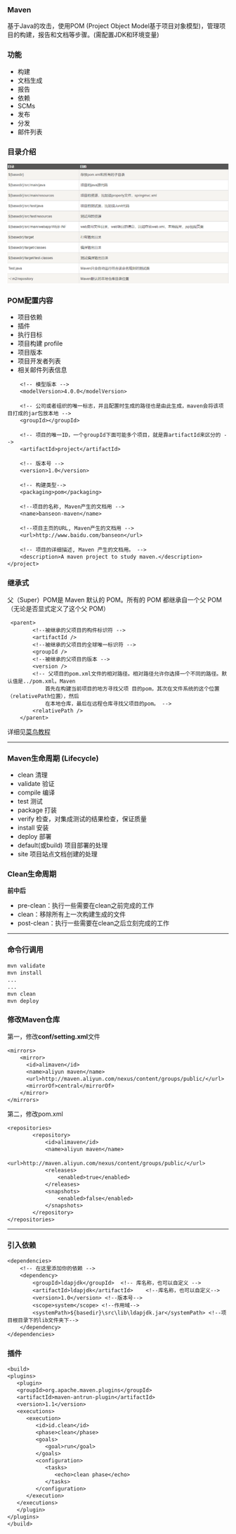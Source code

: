 ### Maven
基于Java的攻击，使用POM (Project Object Model基于项目对象模型)，管理项目的构建，报告和文档等步骤。(需配置JDK和环境变量)

### 功能
- 构建
- 文档生成
- 报告
- 依赖
- SCMs
- 发布
- 分发
- 邮件列表

### 目录介绍
![](./images/Snipaste_2019-03-13_14-27-58.png)

### POM配置内容
- 项目依赖
- 插件
- 执行目标
- 项目构建 profile
- 项目版本
- 项目开发者列表
- 相关邮件列表信息

```
    <!-- 模型版本 -->
    <modelVersion>4.0.0</modelVersion>

    <!-- 公司或者组织的唯一标志，并且配置时生成的路径也是由此生成，maven会将该项目打成的jar包放本地 -->
    <groupId></groupId>
 
    <!-- 项目的唯一ID，一个groupId下面可能多个项目，就是靠artifactId来区分的 -->
    <artifactId>project</artifactId>

    <!-- 版本号 -->
    <version>1.0</version>

    <!-- 构建类型-->
    <packaging>pom</packaging>

    <!--项目的名称, Maven产生的文档用 -->
    <name>banseon-maven</name>

    <!--项目主页的URL, Maven产生的文档用 -->
    <url>http://www.baidu.com/banseon</url>

    <!-- 项目的详细描述, Maven 产生的文档用。 -->
    <description>A maven project to study maven.</description>
</project>
```

### 继承式
父（Super）POM是 Maven 默认的 POM。所有的 POM 都继承自一个父 POM（无论是否显式定义了这个父 POM）
```
 <parent>
        <!--被继承的父项目的构件标识符 -->
        <artifactId />
        <!--被继承的父项目的全球唯一标识符 -->
        <groupId />
        <!--被继承的父项目的版本 -->
        <version />
        <!-- 父项目的pom.xml文件的相对路径。相对路径允许你选择一个不同的路径。默认值是../pom.xml。Maven
            首先在构建当前项目的地方寻找父项 目的pom，其次在文件系统的这个位置（relativePath位置），然后
            在本地仓库，最后在远程仓库寻找父项目的pom。 -->
        <relativePath />
    </parent>
```

详细见[菜鸟教程](http://www.runoob.com/maven/maven-pom.html)

---

### Maven生命周期 (Lifecycle)
- clean 清理
- validate 验证
- compile 编译
- test 测试
- package 打装
- verify 检查，对集成测试的结果检查，保证质量
- install 安装
- deploy 部署
- default(或build) 项目部署的处理
- site 项目站点文档创建的处理

### Clean生命周期
**前中后**
- pre-clean：执行一些需要在clean之前完成的工作
- clean：移除所有上一次构建生成的文件
- post-clean：执行一些需要在clean之后立刻完成的工作

---

### 命令行调用
```
mvn validate
mvn install
...
...
mvn clean
mvn deploy
```

### 修改Maven仓库
第一，修改**conf/setting.xml**文件
```
<mirrors>
    <mirror>
      <id>alimaven</id>
      <name>aliyun maven</name>
      <url>http://maven.aliyun.com/nexus/content/groups/public/</url>
      <mirrorOf>central</mirrorOf>        
    </mirror>
</mirrors>
```

第二，修改pom.xml
```
<repositories>  
        <repository>  
            <id>alimaven</id>  
            <name>aliyun maven</name>  
            <url>http://maven.aliyun.com/nexus/content/groups/public/</url>  
            <releases>  
                <enabled>true</enabled>  
            </releases>  
            <snapshots>  
                <enabled>false</enabled>  
            </snapshots>  
        </repository>  
</repositories>
```

---

### 引入依赖
```
<dependencies>
    <!-- 在这里添加你的依赖 -->
    <dependency>
        <groupId>ldapjdk</groupId>  <!-- 库名称，也可以自定义 -->
        <artifactId>ldapjdk</artifactId>    <!--库名称，也可以自定义-->
        <version>1.0</version> <!--版本号-->
        <scope>system</scope> <!--作用域-->
        <systemPath>${basedir}\src\lib\ldapjdk.jar</systemPath> <!--项目根目录下的lib文件夹下-->
    </dependency> 
</dependencies>
```

### 插件
```
<build>
<plugins>
   <plugin>
   <groupId>org.apache.maven.plugins</groupId>
   <artifactId>maven-antrun-plugin</artifactId>
   <version>1.1</version>
   <executions>
      <execution>
         <id>id.clean</id>
         <phase>clean</phase>
         <goals>
            <goal>run</goal>
         </goals>
         <configuration>
            <tasks>
               <echo>clean phase</echo>
            </tasks>
         </configuration>
      </execution>     
   </executions>
   </plugin>
</plugins>
</build>
```

